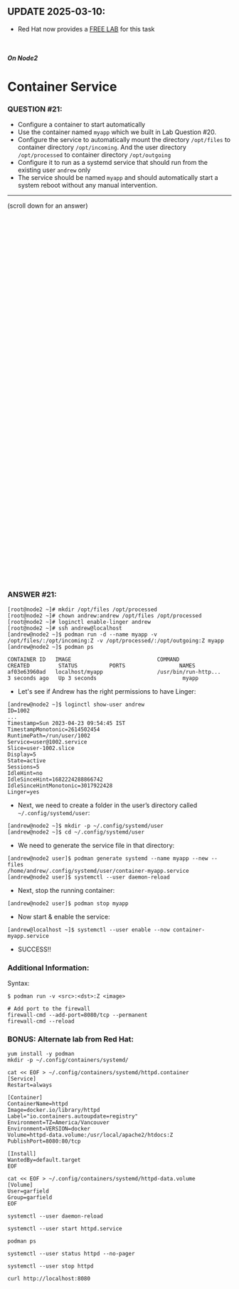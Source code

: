 ## UPDATE 2025-03-10:
- Red Hat now provides a [FREE LAB](https://www.redhat.com/en/configure-a-rootless-podman-service) for this task

<br><br>
***On Node2***
# Container Service

### QUESTION #21: 
* Configure a container to start automatically 
* Use the container named ```myapp``` which we built in Lab Question #20. 
* Configure the service to automatically mount the directory ```/opt/files``` to container directory ```/opt/incoming```. 
And the user directory ```/opt/processed``` to container directory ```/opt/outgoing``` 
* Configure it to run as a systemd service that should run from the existing user ```andrew``` only
* The service should be named ```myapp``` and should automatically start a system reboot without any manual intervention. 

***
(scroll down for an answer)

<br/><br/><br/><br/><br/><br/><br/><br/><br/><br/><br/><br/><br/><br/><br/><br/><br/><br/><br/><br/><br/><br/><br/><br/>
<br/><br/><br/><br/><br/><br/><br/><br/><br/><br/><br/><br/><br/><br/><br/><br/><br/><br/><br/><br/><br/><br/><br/><br/>

### ANSWER #21:
```
[root@node2 ~]# mkdir /opt/files /opt/processed
[root@node2 ~]# chown andrew:andrew /opt/files /opt/processed
[root@node2 ~]# loginctl enable-linger andrew
[root@node2 ~]# ssh andrew@localhost
[andrew@node2 ~]$ podman run -d --name myapp -v /opt/files/:/opt/incoming:Z -v /opt/processed/:/opt/outgoing:Z myapp
[andrew@node2 ~]$ podman ps

CONTAINER ID   IMAGE                           COMMAND                  CREATED         STATUS          PORTS                 NAMES
af03e63960ad   localhost/myapp                 /usr/bin/run-http...    3 seconds ago   Up 3 seconds                           myapp
```

* Let's see if Andrew has the right permissions to have Linger:

```
[andrew@node2 ~]$ loginctl show-user andrew
ID=1002
...
Timestamp=Sun 2023-04-23 09:54:45 IST
TimestampMonotonic=2614502454
RuntimePath=/run/user/1002
Service=user@1002.service
Slice=user-1002.slice
Display=5
State=active
Sessions=5
IdleHint=no
IdleSinceHint=1682224288866742
IdleSinceHintMonotonic=3017922428
Linger=yes
```

* Next, we need to create a folder in the user’s directory called ```~/.config/systemd/user```:
```
[andrew@node2 ~]$ mkdir -p ~/.config/systemd/user
[andrew@node2 ~]$ cd ~/.config/systemd/user
```

* We need to generate the service file in that directory: 
```
[andrew@node2 user]$ podman generate systemd --name myapp --new --files
/home/andrew/.config/systemd/user/container-myapp.service
[andrew@node2 user]$ systemctl --user daemon-reload
```

* Next, stop the running container:
```
[andrew@node2 user]$ podman stop myapp
```

* Now start & enable the service:
```
[andrew@localhost ~]$ systemctl --user enable --now container-myapp.service
```

* SUCCESS!!

### Additional Information:

Syntax: 
```
$ podman run -v <src>:<dst>:Z <image> 

# Add port to the firewall 
firewall-cmd --add-port=8080/tcp --permanent 
firewall-cmd --reload 
```

### BONUS: Alternate lab from Red Hat:
```
yum install -y podman
mkdir -p ~/.config/containers/systemd/

cat << EOF > ~/.config/containers/systemd/httpd.container
[Service]
Restart=always

[Container]
ContainerName=httpd
Image=docker.io/library/httpd
Label="io.containers.autoupdate=registry"
Environment=TZ=America/Vancouver
Environment=VERSION=docker
Volume=httpd-data.volume:/usr/local/apache2/htdocs:Z
PublishPort=8080:80/tcp

[Install]
WantedBy=default.target
EOF

cat << EOF > ~/.config/containers/systemd/httpd-data.volume
[Volume]
User=garfield
Group=garfield
EOF

systemctl --user daemon-reload

systemctl --user start httpd.service

podman ps

systemctl --user status httpd --no-pager

systemctl --user stop httpd

curl http://localhost:8080
```

